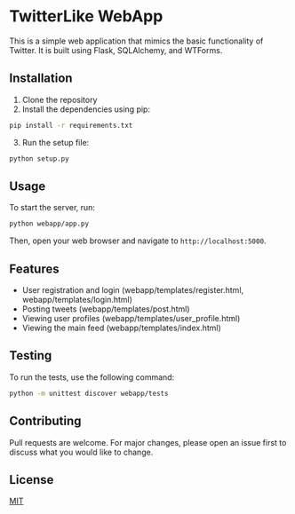# TwitterLike WebApp

This is a simple web application that mimics the basic functionality of Twitter. It is built using Flask, SQLAlchemy, and WTForms.

## Installation

1. Clone the repository
2. Install the dependencies using pip:

```bash
pip install -r requirements.txt
```

3. Run the setup file:

```bash
python setup.py
```

## Usage

To start the server, run:

```bash
python webapp/app.py
```

Then, open your web browser and navigate to `http://localhost:5000`.

## Features

- User registration and login (webapp/templates/register.html, webapp/templates/login.html)
- Posting tweets (webapp/templates/post.html)
- Viewing user profiles (webapp/templates/user_profile.html)
- Viewing the main feed (webapp/templates/index.html)

## Testing

To run the tests, use the following command:

```bash
python -m unittest discover webapp/tests
```

## Contributing

Pull requests are welcome. For major changes, please open an issue first to discuss what you would like to change.

## License

[MIT](https://choosealicense.com/licenses/mit/)